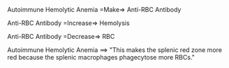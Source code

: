 ##

Autoimmune Hemolytic Anemia =Make=> Anti-RBC Antibody

Anti-RBC Antibody =Increase=> Hemolysis

Anti-RBC Antibody =Decrease=> RBC

Autoimmune Hemolytic Anemia ==> "This makes the splenic red zone more red because the splenic macrophages phagecytose more RBCs."
